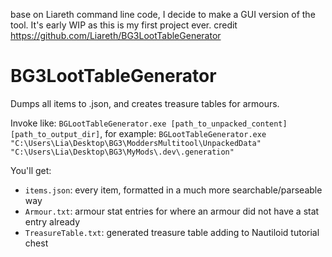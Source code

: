 base on Liareth command line code, I decide to make a GUI version of the tool. It's early WIP as this is my first project ever.
credit
https://github.com/Liareth/BG3LootTableGenerator 
# BG3LootTableGenerator
Dumps all items to .json, and creates treasure tables for armours.

Invoke like: `BGLootTableGenerator.exe [path_to_unpacked_content] [path_to_output_dir]`, for example: `BGLootTableGenerator.exe "C:\Users\Lia\Desktop\BG3\ModdersMultitool\UnpackedData" "C:\Users\Lia\Desktop\BG3\MyMods\.dev\.generation"`

You'll get:

- `items.json`: every item, formatted in a much more searchable/parseable way
- `Armour.txt`: armour stat entries for where an armour did not have a stat entry already
- `TreasureTable.txt`: generated treasure table adding to Nautiloid tutorial chest 
